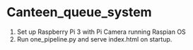 # Canteen_queue_system
1. Set up Raspberry Pi 3 with Pi Camera running Raspian OS
2. Run one_pipeline.py and serve index.html on startup.
